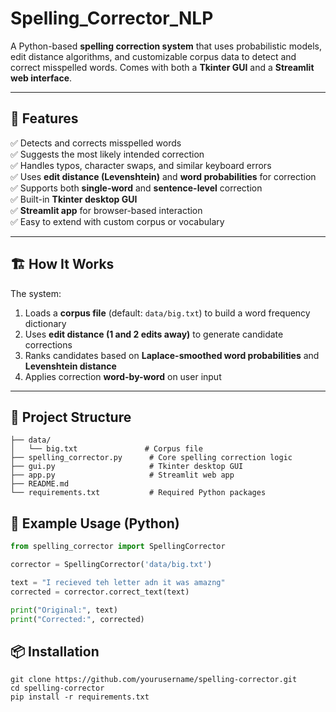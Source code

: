 # Spelling_Corrector_NLP

A Python-based **spelling correction system** that uses probabilistic models, edit distance algorithms, and customizable corpus data to detect and correct misspelled words. Comes with both a **Tkinter GUI** and a **Streamlit web interface**.

---

## 🚀 Features

✅ Detects and corrects misspelled words  
✅ Suggests the most likely intended correction  
✅ Handles typos, character swaps, and similar keyboard errors  
✅ Uses **edit distance (Levenshtein)** and **word probabilities** for correction  
✅ Supports both **single-word** and **sentence-level** correction  
✅ Built-in **Tkinter desktop GUI**  
✅ **Streamlit app** for browser-based interaction  
✅ Easy to extend with custom corpus or vocabulary

---

## 🏗️ **How It Works**

The system:  
1. Loads a **corpus file** (default: `data/big.txt`) to build a word frequency dictionary  
2. Uses **edit distance (1 and 2 edits away)** to generate candidate corrections  
3. Ranks candidates based on **Laplace-smoothed word probabilities** and **Levenshtein distance**  
4. Applies correction **word-by-word** on user input  

---

## 📂 **Project Structure**
```
├── data/
│   └── big.txt               # Corpus file
├── spelling_corrector.py      # Core spelling correction logic
├── gui.py                     # Tkinter desktop GUI
├── app.py                     # Streamlit web app
├── README.md
└── requirements.txt           # Required Python packages
```
## 📝 **Example Usage (Python)**

```python
from spelling_corrector import SpellingCorrector

corrector = SpellingCorrector('data/big.txt')

text = "I recieved teh letter adn it was amazng"
corrected = corrector.correct_text(text)

print("Original:", text)
print("Corrected:", corrected)
```
## **📦 Installation**
```
git clone https://github.com/yourusername/spelling-corrector.git
cd spelling-corrector
pip install -r requirements.txt
```
